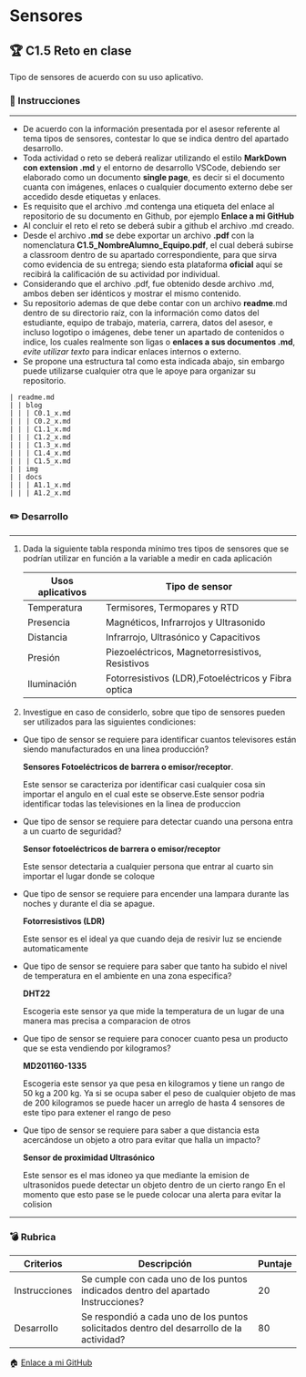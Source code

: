 # Sensores

## :trophy: C1.5 Reto en clase

Tipo de sensores de acuerdo con su uso aplicativo.

### :blue_book: Instrucciones

___

- De acuerdo con la información presentada por el asesor referente al tema tipos de 
sensores, contestar lo que se indica dentro del apartado desarrollo.
- Toda actividad o reto se deberá realizar utilizando el estilo **MarkDown con 
extension .md** y el entorno de desarrollo VSCode, debiendo ser elaborado como un 
documento **single page**, es decir si el documento cuanta con imágenes, enlaces o 
cualquier documento externo debe ser accedido desde etiquetas y enlaces.
- Es requisito que el archivo .md contenga una etiqueta del enlace al repositorio 
de su documento en Github, por ejemplo **Enlace a mi GitHub**
- Al concluir el reto el reto se deberá subir a github el archivo .md creado.
- Desde el archivo **.md** se debe exportar un archivo **.pdf** con la nomenclatura 
**C1.5_NombreAlumno_Equipo.pdf**, el cual deberá subirse a classroom dentro de su 
apartado correspondiente, para que sirva como evidencia de su entrega; siendo esta 
plataforma **oficial** aquí se recibirá la calificación de su actividad por 
individual.
- Considerando que el archivo .pdf, fue obtenido desde archivo .md, ambos deben ser 
idénticos y mostrar el mismo contenido.
- Su repositorio ademas de que debe contar con un archivo **readme**.md dentro de 
su directorio raíz, con la información como datos del estudiante, equipo de 
trabajo, materia, carrera, datos del asesor, e incluso logotipo o imágenes, debe 
tener un apartado de contenidos o indice, los cuales realmente son ligas o 
**enlaces a sus documentos .md**, _evite utilizar texto_ para indicar enlaces 
internos o externo.
- Se propone una estructura tal como esta indicada abajo, sin embargo puede 
utilizarse cualquier otra que le apoye para organizar su repositorio.  
``` 
| readme.md
| | blog
| | | C0.1_x.md
| | | C0.2_x.md
| | | C1.1_x.md
| | | C1.2_x.md
| | | C1.3_x.md
| | | C1.4_x.md
| | | C1.5_x.md
| | img
| | docs
| | | A1.1_x.md
| | | A1.2_x.md
```

### :pencil2: Desarrollo
___

1. Dada la siguiente tabla responda mínimo tres tipos de sensores que se podrían utilizar en función a la variable a medir en cada aplicación

    Usos aplicativos | Tipo de sensor |
    ---------|----------|
    Temperatura |Termisores, Termopares y RTD|
    Presencia |Magnéticos, Infrarrojos y Ultrasonido |
    Distancia |Infrarrojo, Ultrasónico y Capacitivos  |
    Presión |Piezoeléctricos, Magnetorresistivos, Resistivos |
    Iluminación |Fotorresistivos (LDR),Fotoeléctricos y Fibra optica |

2. Investigue en caso de considerlo, sobre que tipo de sensores pueden ser utilizados para las siguientes condiciones:

  - Que tipo de sensor se requiere para identificar cuantos televisores están siendo manufacturados en una linea producción?
  
    **Sensores Fotoeléctricos de barrera o emisor/receptor**.
    
    Este sensor se caracteriza por identificar casi cualquier cosa sin importar el angulo en el cual este se observe.Este sensor podria identificar todas las televisiones en la linea de produccion

  - Que tipo de sensor se requiere para  detectar cuando una persona entra a un cuarto de seguridad?
  
    **Sensor fotoeléctricos de barrera o emisor/receptor**

    Este sensor detectaria a cualquier persona que entrar al cuarto sin importar el lugar donde se coloque

  - Que tipo de sensor se requiere para  encender una lampara durante las noches y durante el dia se apague.
  
     **Fotorresistivos (LDR)**
     
     Este sensor es el ideal ya que cuando deja de resivir luz se enciende automaticamente
  - Que tipo de sensor se requiere para saber que tanto ha subido el nivel de temperatura en el ambiente en una zona especifica?

    **DHT22**

    Escogeria este sensor ya que mide la temperatura de un lugar de una manera mas precisa a comparacion de otros
  
  - Que tipo de sensor se requiere para conocer cuanto pesa un producto que se esta vendiendo por kilogramos?
  
    **MD201160-1335**
    
    Escogeria este sensor ya que pesa en kilogramos y tiene un rango de 50 kg a 200 kg. Ya si se ocupa saber el peso de cualquier objeto de mas de 200 kilogramos se puede hacer un arreglo de hasta 4 sensores de este tipo para extener el rango de peso
  - Que tipo de sensor se requiere para saber a que distancia esta acercándose un objeto a otro para evitar que halla un impacto?
  
    **Sensor de proximidad Ultrasónico**

    Este sensor es el mas idoneo ya que mediante la emision de ultrasonidos puede detectar un objeto dentro de un cierto rango
    En el momento que esto pase se le puede colocar una alerta para evitar la colision

___

### :bomb: Rubrica

| Criterios     | Descripción                                                                                  | Puntaje |
| ------------- | -------------------------------------------------------------------------------------------- | ------- |
| Instrucciones | Se cumple con cada uno de los puntos indicados dentro del apartado Instrucciones?            | 20 |
| Desarrollo    | Se respondió a cada uno de los puntos solicitados dentro del desarrollo de la actividad?     | 80      |

:house: [Enlace a mi GitHub](https://github.com/GuillermoSoria97/Sistemas_P)
